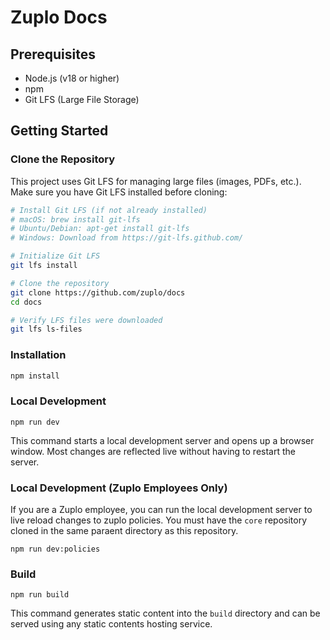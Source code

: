 # Zuplo Docs

## Prerequisites

- Node.js (v18 or higher)
- npm
- Git LFS (Large File Storage)

## Getting Started

### Clone the Repository

This project uses Git LFS for managing large files (images, PDFs, etc.). Make
sure you have Git LFS installed before cloning:

```bash
# Install Git LFS (if not already installed)
# macOS: brew install git-lfs
# Ubuntu/Debian: apt-get install git-lfs
# Windows: Download from https://git-lfs.github.com/

# Initialize Git LFS
git lfs install

# Clone the repository
git clone https://github.com/zuplo/docs
cd docs

# Verify LFS files were downloaded
git lfs ls-files
```

### Installation

```bash
npm install
```

### Local Development

```
npm run dev
```

This command starts a local development server and opens up a browser window.
Most changes are reflected live without having to restart the server.

### Local Development (Zuplo Employees Only)

If you are a Zuplo employee, you can run the local development server to live
reload changes to zuplo policies. You must have the `core` repository cloned in
the same paraent directory as this repository.

```
npm run dev:policies
```

### Build

```
npm run build
```

This command generates static content into the `build` directory and can be
served using any static contents hosting service.
